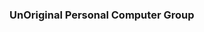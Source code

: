 ### UnOriginal Personal Computer Group

<img src="https://assets.upcg.xyz/other/websitepreview.png" style="transform:scale(-0.001);">
